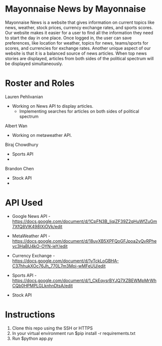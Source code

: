 # Mayonnaise News by Mayonnaise

Mayonnaise News is a website that gives information on current topics like news, weather, stock prices, currency exchange rates, and sports scores. Our website makes it easier for a user to find all the information they need to start the day in one place. Once logged in, the user can save preferences, like location for weather, topics for news, teams/sports for scores, and currencies for exchange rates. Another unique aspect of our website is that it is a balanced source of news articles. When top news stories are displayed, articles from both sides of the political spectrum will be displayed simultaneously. 

# Roster and Roles
Lauren Pehlivanian
  - Working on News API to display articles.
    - Implementing searches for articles on both sides of political spectrum
  
Albert Wan
  - Working on metaweather API.

Biraj Chowdhury
  - Sports API
  -

Brandon Chen
  - Stock API
  -

# API Used
  - Google News API
    -https://docs.google.com/document/d/1CpFN3B_IjqiZF39Z2qHuWfZuGm7XfQ8VlK498IXiOVk/edit
    
  - MetaWeather API
    -https://docs.google.com/document/d/18uyXB5XPFQoGFJpoa2yQvRPhevc3HaBU4kO-OYN-ieY/edit
    
  - Currency Exchange
    -https://docs.google.com/document/d/1yTckLoGBHA-C37hhukXOc76Jh_770L7m3Moj-wMFeUU/edit
    
  - Sports API
    -https://docs.google.com/document/d/1_CkEqysrBYJQ7XZBEWMpMrWhCQb0HPMPLGLknhnDtsA/edit
    
  - Stock API
    

# Instructions
1. Clone this repo using the SSH or HTTPS
2. In your virtual environment run $pip install -r requirements.txt
3. Run $python app.py
